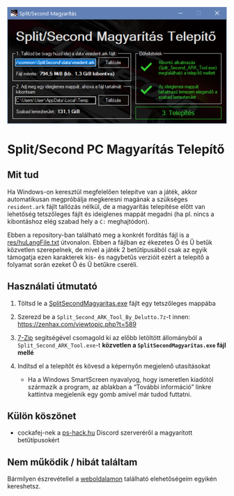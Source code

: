 ![Telepítő ablak](res/screenshot.png)
# Split/Second PC Magyarítás Telepítő

## Mit tud

Ha Windows-on keresztül megfelelően telepítve van a játék, akkor automatikusan megpróbálja megkeresni magának a szükséges `resident.ark` fájlt tallózás nélkül, de a magyarítás telepítése előtt van lehetőség tetszőleges fájlt és ideiglenes mappát megadni (ha pl. nincs a kibontáshoz elég szabad hely a `C:` meghajtódon).

Ebben a repository-ban található meg a konkrét fordítás fájl is a [res/huLangFile.txt](res/huLangFile.txt) útvonalon. Ebben a fájlban ez ékezetes Ő és Ű betűk közvetlen szerepelnek, de mivel a játék 2 betűtípusából csak az egyik támogatja ezen karakterek kis- és nagybetűs verzióit ezért a telepítő a folyamat során ezeket Ô és Û betűkre cseréli.

## Használati útmutató

 1. Töltsd le a [SplitSecondMagyaritas.exe] fájlt egy tetszőleges mappába
 2. Szerezd be a `Split_Second_ARK_Tool_By_Delutto.7z`-t innen: https://zenhax.com/viewtopic.php?t=589
 3. [7-Zip] segítségével csomagold ki az előbb letöltött állományból a `Split_Second_ARK_Tool.exe`-t **közvetlen a `SplitSecondMagyaritas.exe` fájl mellé**
 4. Indítsd el a telepítőt és kövesd a képernyőn megjelenő utasításokat
 
    - Ha a Windows SmartScreen nyavalyog, hogy ismeretlen kiadótól származik a program, az ablakban a “További információ” linkre kattintva megjelenik egy gomb amivel már tudod futtatni.

## Külön köszönet

 * cockafej-nek a [ps-hack.hu] Discord szerveréről a magyarított betűtípusokért

## Nem működik / hibát találtam

Bármilyen észrevétellel a [weboldalamon] található elehetőségeim egyikén kereshetsz.

 [SplitSecondMagyaritas.exe]: https://bitbucket.org/DJDavid98/split-second-magyaritas/downloads/SplitSecondMagyaritas.exe
 [7-Zip]: https://www.7-zip.org/
 [weboldalamon]: https://djdavid98.art
 [ps-hack.hu]: http://ps-hack.hu
